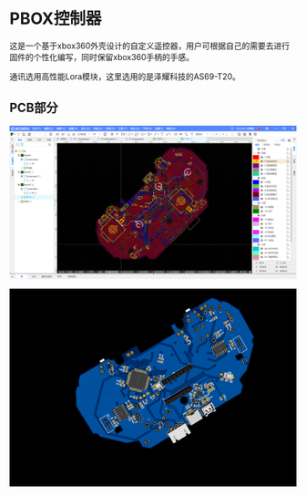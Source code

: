 # PBOX控制器

这是一个基于xbox360外壳设计的自定义遥控器，用户可根据自己的需要去进行固件的个性化编写，同时保留xbox360手柄的手感。

通讯选用高性能Lora模块，这里选用的是泽耀科技的AS69-T20。

## PCB部分

![image-20250920163801693](README.assets/image-20250920163801693.png)

![image-20250920163821329](README.assets/image-20250920163821329.png)
